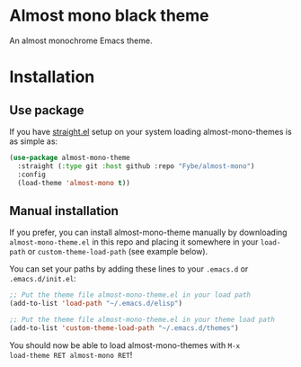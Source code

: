 Almost mono black theme
==================

An almost monochrome Emacs theme.

Installation
============

Use package
-----------
If you have [straight.el](https://github.com/radian-software/straight.el) setup on your system loading almost-mono-themes is as simple as:

```lisp
(use-package almost-mono-theme
  :straight (:type git :host github :repo "Fybe/almost-mono")
  :config
  (load-theme 'almost-mono t))
```

Manual installation
-------------------
If you prefer, you can install almost-mono-theme manually by downloading <code>almost-mono-theme.el</code> in this repo and placing it somewhere in your <code>load-path</code> or <code>custom-theme-load-path</code> (see example below).

You can set your paths by adding these lines to your <code>.emacs.d</code> or <code>.emacs.d/init.el</code>:

```lisp
;; Put the theme file almost-mono-theme.el in your load path
(add-to-list 'load-path "~/.emacs.d/elisp")

;; Put the theme file almost-mono-theme.el in your theme load path
(add-to-list 'custom-theme-load-path "~/.emacs.d/themes")
```

You should now be able to load almost-mono-themes with <code>M-x load-theme RET almost-mono RET</code>!

